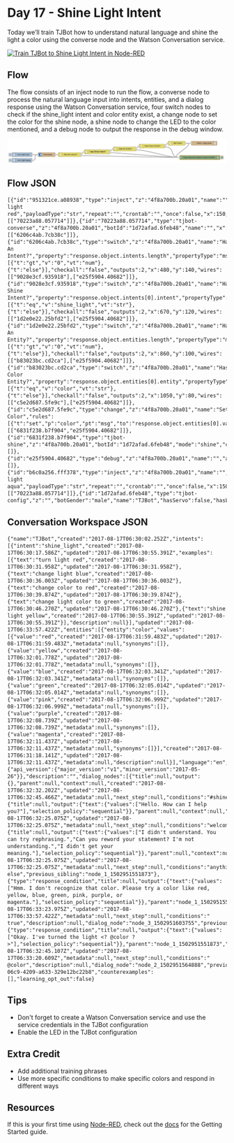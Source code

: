 # Day 17 - Shine Light Intent 

Today we’ll train TJBot how to understand natural language and shine the light a color using the converse node and the Watson Conversation service.

[![Train TJBot to Shine Light Intent in Node-RED](http://img.youtube.com/vi/yG-4wXAdc0A/0.jpg)](https://www.youtube.com/watch?v=yG-4wXAdc0A&list=PLddOPkVMz1dtN3I_4JKava4GBLLXuUevV&index=20 "Train TJBot to Shine Light Intent in Node-RED") 

## Flow

The flow consists of an inject node to run the flow, a converse node to process the natural language input into intents, entities, and a dialog response using the Watson Conversation service, four switch nodes to check if the shine_light intent and color entity exist, a change node to set the color for the shine node, a shine node to change the LED to the color mentioned, and a debug node to output the response in the debug window.

![Shine Light Intent Flow](assets/flow.png) 

## Flow JSON

```
[{"id":"951321ce.a08938","type":"inject","z":"4f8a700b.20a01","name":"","topic":"","payload":"turn light red","payloadType":"str","repeat":"","crontab":"","once":false,"x":150,"y":140,"wires":[["70223a88.057714"]]},{"id":"70223a88.057714","type":"tjbot-converse","z":"4f8a700b.20a01","botId":"1d72afad.6feb48","name":"","x":320,"y":140,"wires":[["6206c4ab.7cb38c"]]},{"id":"6206c4ab.7cb38c","type":"switch","z":"4f8a700b.20a01","name":"Has An Intent?","property":"response.object.intents.length","propertyType":"msg","rules":[{"t":"gt","v":"0","vt":"num"},{"t":"else"}],"checkall":"false","outputs":2,"x":480,"y":140,"wires":[["9028e3cf.935918"],["e25f5904.40682"]]},{"id":"9028e3cf.935918","type":"switch","z":"4f8a700b.20a01","name":"Has Shine Intent?","property":"response.object.intents[0].intent","propertyType":"msg","rules":[{"t":"eq","v":"shine_light","vt":"str"},{"t":"else"}],"checkall":"false","outputs":2,"x":670,"y":120,"wires":[["1d2e0e22.25bfd2"],["e25f5904.40682"]]},{"id":"1d2e0e22.25bfd2","type":"switch","z":"4f8a700b.20a01","name":"Has An Entity?","property":"response.object.entities.length","propertyType":"msg","rules":[{"t":"gt","v":"0","vt":"num"},{"t":"else"}],"checkall":"false","outputs":2,"x":860,"y":100,"wires":[["b83023bc.cd2ca"],["e25f5904.40682"]]},{"id":"b83023bc.cd2ca","type":"switch","z":"4f8a700b.20a01","name":"Has Color Entity?","property":"response.object.entities[0].entity","propertyType":"msg","rules":[{"t":"eq","v":"color","vt":"str"},{"t":"else"}],"checkall":"false","outputs":2,"x":1050,"y":80,"wires":[["c5e2d687.5fe9c"],["e25f5904.40682"]]},{"id":"c5e2d687.5fe9c","type":"change","z":"4f8a700b.20a01","name":"Set Color","rules":[{"t":"set","p":"color","pt":"msg","to":"response.object.entities[0].value","tot":"msg"}],"action":"","property":"","from":"","to":"","reg":false,"x":1220,"y":60,"wires":[["6831f238.b7f904","e25f5904.40682"]]},{"id":"6831f238.b7f904","type":"tjbot-shine","z":"4f8a700b.20a01","botId":"1d72afad.6feb48","mode":"shine","color":"msg.color","duration":"","name":"","x":1410,"y":60,"wires":[]},{"id":"e25f5904.40682","type":"debug","z":"4f8a700b.20a01","name":"","active":true,"console":"false","complete":"response.object.output.text[0]","x":1380,"y":160,"wires":[]},{"id":"b6c0a256.fff378","type":"inject","z":"4f8a700b.20a01","name":"","topic":"","payload":"turn light aqua","payloadType":"str","repeat":"","crontab":"","once":false,"x":150,"y":180,"wires":[["70223a88.057714"]]},{"id":"1d72afad.6feb48","type":"tjbot-config","z":"","botGender":"male","name":"TJBot","hasServo":false,"hasLED":true,"hasSpeaker":false,"hasMicrophone":false,"hasCamera":false,"speakerDeviceId":"plughw:0,0"}]

```

## Conversation Workspace JSON

```
{"name":"TJBot","created":"2017-08-17T06:30:02.252Z","intents":[{"intent":"shine_light","created":"2017-08-17T06:30:17.586Z","updated":"2017-08-17T06:30:55.391Z","examples":[{"text":"turn light red","created":"2017-08-17T06:30:31.958Z","updated":"2017-08-17T06:30:31.958Z"},{"text":"change light blue","created":"2017-08-17T06:30:36.003Z","updated":"2017-08-17T06:30:36.003Z"},{"text":"change color to red","created":"2017-08-17T06:30:39.874Z","updated":"2017-08-17T06:30:39.874Z"},{"text":"change light color to green","created":"2017-08-17T06:30:46.270Z","updated":"2017-08-17T06:30:46.270Z"},{"text":"shine light yellow","created":"2017-08-17T06:30:55.391Z","updated":"2017-08-17T06:30:55.391Z"}],"description":null}],"updated":"2017-08-17T06:33:57.422Z","entities":[{"entity":"color","values":[{"value":"red","created":"2017-08-17T06:31:59.483Z","updated":"2017-08-17T06:31:59.483Z","metadata":null,"synonyms":[]},{"value":"yellow","created":"2017-08-17T06:32:01.778Z","updated":"2017-08-17T06:32:01.778Z","metadata":null,"synonyms":[]},{"value":"blue","created":"2017-08-17T06:32:03.341Z","updated":"2017-08-17T06:32:03.341Z","metadata":null,"synonyms":[]},{"value":"green","created":"2017-08-17T06:32:05.014Z","updated":"2017-08-17T06:32:05.014Z","metadata":null,"synonyms":[]},{"value":"pink","created":"2017-08-17T06:32:06.999Z","updated":"2017-08-17T06:32:06.999Z","metadata":null,"synonyms":[]},{"value":"purple","created":"2017-08-17T06:32:08.739Z","updated":"2017-08-17T06:32:08.739Z","metadata":null,"synonyms":[]},{"value":"magenta","created":"2017-08-17T06:32:11.437Z","updated":"2017-08-17T06:32:11.437Z","metadata":null,"synonyms":[]}],"created":"2017-08-17T06:31:18.141Z","updated":"2017-08-17T06:32:11.437Z","metadata":null,"description":null}],"language":"en","metadata":{"api_version":{"major_version":"v1","minor_version":"2017-05-26"}},"description":"","dialog_nodes":[{"title":null,"output":{},"parent":null,"context":null,"created":"2017-08-17T06:32:32.202Z","updated":"2017-08-17T06:32:45.466Z","metadata":null,"next_step":null,"conditions":"#shine_light","description":null,"dialog_node":"node_1_1502951551873","previous_sibling":"Welcome"},{"title":null,"output":{"text":{"values":["Hello. How can I help you?"],"selection_policy":"sequential"}},"parent":null,"context":null,"created":"2017-08-17T06:32:25.075Z","updated":"2017-08-17T06:32:25.075Z","metadata":null,"next_step":null,"conditions":"welcome","description":null,"dialog_node":"Welcome","previous_sibling":null},{"title":null,"output":{"text":{"values":["I didn't understand. You can try rephrasing.","Can you reword your statement? I'm not understanding.","I didn't get your meaning."],"selection_policy":"sequential"}},"parent":null,"context":null,"created":"2017-08-17T06:32:25.075Z","updated":"2017-08-17T06:32:25.075Z","metadata":null,"next_step":null,"conditions":"anything_else","description":null,"dialog_node":"Anything else","previous_sibling":"node_1_1502951551873"},{"type":"response_condition","title":null,"output":{"text":{"values":["Hmm. I don't recognize that color. Please try a color like red, yellow, blue, green, pink, purple, or magenta."],"selection_policy":"sequential"}},"parent":"node_1_1502951551873","context":null,"created":"2017-08-17T06:33:23.975Z","updated":"2017-08-17T06:33:57.422Z","metadata":null,"next_step":null,"conditions":" true","description":null,"dialog_node":"node_3_1502951603755","previous_sibling":"node_2_1502951564888"},{"type":"response_condition","title":null,"output":{"text":{"values":["Okay. I've turned the light <? @color ?>"],"selection_policy":"sequential"}},"parent":"node_1_1502951551873","context":null,"created":"2017-08-17T06:32:45.107Z","updated":"2017-08-17T06:33:20.609Z","metadata":null,"next_step":null,"conditions":" @color","description":null,"dialog_node":"node_2_1502951564888","previous_sibling":null}],"workspace_id":"c6627175-06c9-4209-a633-329e12bc22b8","counterexamples":[],"learning_opt_out":false}
```

## Tips

* Don't forget to create a Watson Conversation service and use the service credentials in the TJBot configuration
* Enable the LED in the TJBot configuration

## Extra Credit

* Add additional training phrases 
* Use more specific conditions to make specific colors and respond in different ways
	
## Resources

If this is your first time using [Node-RED](https://nodered.org/), check out the [docs](https://nodered.org/docs/) for the Getting Started guide.
